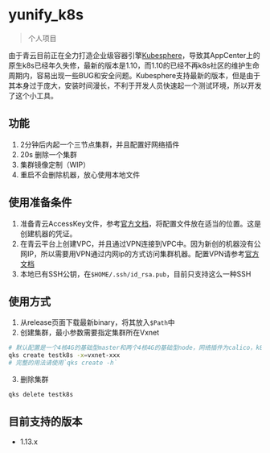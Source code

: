 # yunify_k8s

> 个人项目

由于青云目前正在全力打造企业级容器引擎[Kubesphere](https://github.com/kubesphere/kubesphere)，导致其AppCenter上的原生k8s已经年久失修，最新的版本是1.10，而1.10的已经不再k8s社区的维护生命周期内，容易出现一些BUG和安全问题。Kubesphere支持最新的版本，但是由于其本身过于庞大，安装时间漫长，不利于开发人员快速起一个测试环境，所以开发了这个小工具。

## 功能

1. 2分钟后内起一个三节点集群，并且配置好网络插件
2. 20s 删除一个集群
3. 集群镜像定制（WIP）
4. 重启不会删除机器，放心使用本地文件

## 使用准备条件
1. 准备青云AccessKey文件，参考[官方文档](https://docs.qingcloud.com/product/cli/#%E6%96%B0%E6%89%8B%E6%8C%87%E5%8D%97)，将配置文件放在适当的位置。这是创建机器的凭证。
2. 在青云平台上创建VPC，并且通过VPN连接到VPC中。因为新创的机器没有公网IP，所以需要用VPN通过内网ip的方式访问集群机器。配置VPN请参考[官方文档](https://docs.qingcloud.com/product/network/vpn)
3. 本地已有SSH公钥，在`$HOME/.ssh/id_rsa.pub`，目前只支持这么一种SSH

## 使用方式

1. 从release页面下载最新binary，将其放入`$Path`中
2. 创建集群，最小参数需要指定集群所在Vxnet
```bash
# 默认配置是一个4核4G的基础型master和两个4核4G的基础型node，网络插件为calico，k8s版本为1.13.1
qks create testk8s -x=vxnet-xxx
# 完整的用法请使用`qks create -h`
```
3. 删除集群
```bash
qks delete testk8s
```

## 目前支持的版本
+ 1.13.x